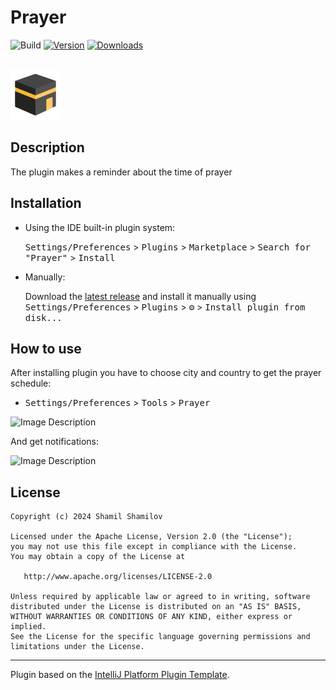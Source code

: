 # Prayer

![Build](https://github.com/shamillov/Prayer/workflows/Build/badge.svg)
[![Version](https://img.shields.io/jetbrains/plugin/v/23663-prayer.svg)](https://plugins.jetbrains.com/plugin/23663-prayer)
[![Downloads](https://img.shields.io/jetbrains/plugin/d/23663-prayer.svg)](https://plugins.jetbrains.com/plugin/23663-prayer)

<br />
<div>
  <a href="https://github.com/shamillov/Prayer">
    <img src="src/main/resources/META-INF/pluginIcon.svg" alt="Logo" width="80" height="80">
  </a>
</div>

## Description
<!-- Plugin description -->
The plugin makes a reminder about the time of prayer
<!-- Plugin description end -->

## Installation

- Using the IDE built-in plugin system:
  
  <kbd>Settings/Preferences</kbd> > <kbd>Plugins</kbd> > <kbd>Marketplace</kbd> > <kbd>Search for "Prayer"</kbd> >
  <kbd>Install</kbd>
  
- Manually:

  Download the [latest release](https://github.com/shamillov/Prayer/releases/latest) and install it manually using
  <kbd>Settings/Preferences</kbd> > <kbd>Plugins</kbd> > <kbd>⚙️</kbd> > <kbd>Install plugin from disk...</kbd>

## How to use

After installing plugin you have to choose city and country to get the prayer schedule:

-   <kbd>Settings/Preferences</kbd> > <kbd>Tools</kbd> > <kbd>Prayer</kbd>

<img src="https://github.com/shamillov/Prayer/assets/45718645/b3b27527-52bc-46e7-ba94-53c1c7f4f4f5" alt="Image Description" width="500"/>

And get notifications:

<img src="https://github.com/shamillov/Prayer/assets/45718645/7fdaa439-918b-465d-9e42-80079a016b34" alt="Image Description" width="300"/>

## License

```
Copyright (c) 2024 Shamil Shamilov

Licensed under the Apache License, Version 2.0 (the "License");
you may not use this file except in compliance with the License.
You may obtain a copy of the License at

   http://www.apache.org/licenses/LICENSE-2.0

Unless required by applicable law or agreed to in writing, software
distributed under the License is distributed on an "AS IS" BASIS,
WITHOUT WARRANTIES OR CONDITIONS OF ANY KIND, either express or implied.
See the License for the specific language governing permissions and
limitations under the License.
```

---
Plugin based on the [IntelliJ Platform Plugin Template][template].

[template]: https://github.com/JetBrains/intellij-platform-plugin-template
[docs:plugin-description]: https://plugins.jetbrains.com/docs/intellij/plugin-user-experience.html#plugin-description-and-presentation
